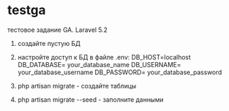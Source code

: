 # testga
тестовое задание GA. Laravel 5.2

1. создайте пустую БД
2. настройте доступ к БД в файле .env:
DB_HOST=localhost
DB_DATABASE= your_database_name
DB_USERNAME= your_database_username
DB_PASSWORD= your_database_password

3. php artisan migrate - создайте таблицы
4. php artisan migrate --seed  - заполните данными
